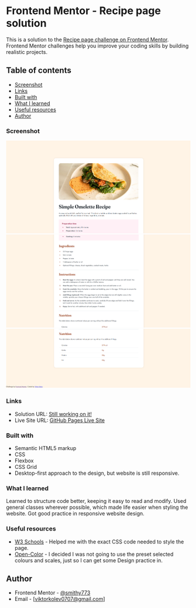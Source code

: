 # Frontend Mentor - Recipe page solution

This is a solution to the [Recipe page challenge on Frontend Mentor](https://www.frontendmentor.io/challenges/recipe-page-KiTsR8QQKm). Frontend Mentor challenges help you improve your coding skills by building realistic projects.

## Table of contents

- [Screenshot](#screenshot)
- [Links](#links)
- [Built with](#built-with)
- [What I learned](#what-i-learned)
- [Useful resources](#useful-resources)
- [Author](#author)

### Screenshot

![](assets/images/screenshot1.PNG)
![](assets/images/screenshot2.PNG)
![](assets/images/screenshot3.PNG)

### Links

- Solution URL: [Still working on it!]()
- Live Site URL: [GitHub Pages Live Site](https://smithy773.github.io/FM-Recipe/)

### Built with

- Semantic HTML5 markup
- CSS
- Flexbox
- CSS Grid
- Desktop-first approach to the design, but website is still responsive.

### What I learned

Learned to structure code better, keeping it easy to read and modify. Used general classes wherever possible, which made life easier when styling the website. Got good practice in responsive website design.

### Useful resources

- [W3 Schools](https://www.w3schools.com) - Helped me with the exact CSS code needed to style the page.
- [Open-Color](https://yeun.github.io/open-color/) - I decided I was not going to use the preset selected colours and scales, just so I can get some Design practice in.

## Author

- Frontend Mentor - [@smithy773](https://www.frontendmentor.io/profile/smithy773)
- Email - [viktorkolev0707@gmail.com]
